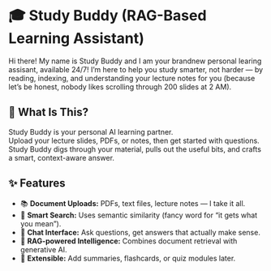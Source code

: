 # 🎓 Study Buddy (RAG-Based Learning Assistant)

Hi there! My name is Study Buddy and I am your brandnew personal learing assisant, available 24/7!
I’m here to help you study smarter, not harder — by reading, indexing, and understanding your lecture notes for you (because let’s be honest, nobody likes scrolling through 200 slides at 2 AM).

## 🚀 What Is This?

Study Buddy is your personal AI learning partner.  
Upload your lecture slides, PDFs, or notes, then get started with questions. Study Buddy digs through your material, pulls out the useful bits, and crafts a smart, context-aware answer.

## ✨ Features

- 📚 **Document Uploads:** PDFs, text files, lecture notes — I take it all.  
- 🔎 **Smart Search:** Uses semantic similarity (fancy word for “it gets what you mean”).  
- 💬 **Chat Interface:** Ask questions, get answers that actually make sense.  
- 🧠 **RAG-powered Intelligence:** Combines document retrieval with generative AI.  
- 🧩 **Extensible:** Add summaries, flashcards, or quiz modules later.  
